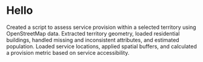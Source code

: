 # Hello 

Created a script to assess service provision within a selected territory using OpenStreetMap data. Extracted territory geometry, loaded residential buildings, handled missing and inconsistent attributes, and estimated population. Loaded service locations, applied spatial buffers, and calculated a provision metric based on service accessibility.

